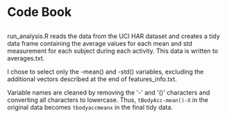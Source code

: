 # Code Book
## 

run_analysis.R reads the data from the UCI HAR dataset and creates a tidy data frame containing the average values for each mean and std measurement for each subject during each activity. This data is written to averages.txt.

I chose to select only the -mean() and -std() variables, excluding the additional vectors described at the end of features_info.txt.

Variable names are cleaned by removing the '-' and '()' characters and converting all characters to lowercase. Thus, `tBodyAcc-mean()-X` in the original data becomes `tbodyaccmeanx` in the final tidy data.
